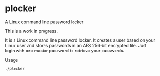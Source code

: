 # plocker
A Linux command line password locker

This is a work in progress.

It is a Linux command line password locker. It creates a user based on your Linux user and stores passwords in an AES 256-bit encrypted file. Just login with one master password to retrieve your passwords.

Usage

`./plocker`
